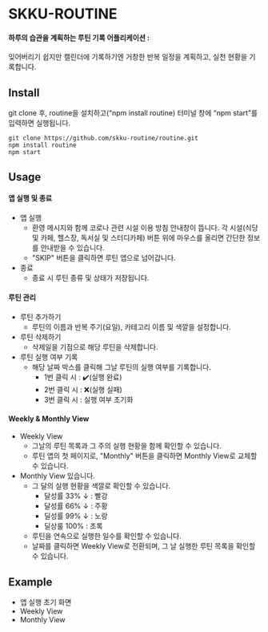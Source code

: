 # SKKU-ROUTINE
#### 하루의 습관을 계획하는 루틴 기록 어플리케이션 :
잊어버리기 쉽지만 캘린더에 기록하기엔 거창한 반복 일정을 계획하고, 실천 현황을 기록합니다.

## Install
git clone 후, routine을 설치하고(“npm install routine) 터미널 창에 “npm start”를 입력하면 실행됩니다.
```
git clone https://github.com/skku-routine/routine.git
npm install routine
npm start
```

## Usage

#### 앱 실행 및 종료
* 앱 실행
    - 환영 메시지와 함께 코로나 관련 시설 이용 방침 안내창이
뜹니다. 각 시설(식당 및 카페, 헬스장, 독서실 및 스터디카페) 버튼 위에 마우스를 올리면 간단한 정보를 안내받을 수 있습니다.
    - "SKIP" 버튼을 클릭하면 루틴 앱으로 넘어갑니다.
* 종료
    - 종료 시 루틴 종류 및 상태가 저장됩니다.

#### 루틴 관리
* 루틴 추가하기
    - 루틴의 이름과 반복 주기(요일), 카테고리 이름 및 색깔을 설정합니다.
* 루틴 삭제하기
    - 삭제일을 기점으로 해당 루틴을 삭제합니다.
* 루틴 실행 여부 기록
    - 해당 날짜 박스를 클릭해 그날 루틴의 실행 여부를 기록합니다.
        - 1번 클릭 시 : ✔️(실행 완료)
        - 2번 클릭 시 : ❌(실행 실패)
        - 3번 클릭 시 : 실행 여부 초기화

#### Weekly & Monthly View
* Weekly View
    - 그날의 루틴 목록과 그 주의 실행 현황을 함께 확인할
수 있습니다.
    - 루틴 앱의 첫 페이지로, "Monthly" 버튼을 클릭하면 Monthly View로 교체할 수
있습니다.
* Monthly View
있습니다.
    - 그 달의 실행 현황을 색깔로 확인할 수 있습니다.
        - 달성률 33% ↓ : 빨강
        - 달성률 66% ↓ : 주황
        - 딜성률 99% ↓ : 노랑
        - 딜상룰 100% : 초록
    - 루틴을 연속으로 실행한 일수를 확인할 수 있습니다.  
    - 날짜를 클릭하면 Weekly View로 전환되며, 그 날 실행한 루틴 목록을 확인할 수 있습니다.


## Example
* 앱 실행 초기 화면 
* Weekly View
* Monthly View